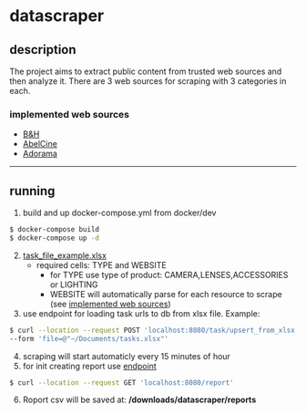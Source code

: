 # datascraper

## description
The project aims to extract public content from trusted web sources and then analyze it. 
There are 3 web sources for scraping with 3 categories in each.
### implemented web sources
-   [B&H](https://www.bhphotovideo.com/c/product/1505274-REG/red_digital_cinema_710_0329_red_ranger_with_helium.html)
-   [AbelCine](https://www.abelcine.com/rent/lenses-accessories/cine-lenses/kowa-50mm-cine-prominar-anamorphic-t23-prime-pl-mount)
-   [Adorama](https://www.adorama.com/coeasf40.html)
---
## running
1. build and up docker-compose.yml from docker/dev
``` bash
$ docker-compose build
$ docker-compose up -d
```
2. [task_file_example.xlsx](example/task_file_example.xlsx)
    - required cells: TYPE and WEBSITE
        - for TYPE use type of product: CAMERA,LENSES,ACCESSORIES or LIGHTING
        - WEBSITE will automatically parse for each resource to scrape (see [implemented web sources](README.md#implemented-web-sources))
3. use endpoint for loading task urls to db from xlsx file. Example:
``` bash
$ curl --location --request POST 'localhost:8080/task/upsert_from_xlsx' \
--form 'file=@"~/Documents/tasks.xlsx"'
```
4. scraping will start automaticly every 15 minutes of hour
5. for init creating report use [endpoint](http://localhost:8080/report)
``` bash
$ curl --location --request GET 'localhost:8080/report'
```
6. Roport csv will be saved at: **/downloads/datascraper/reports**
